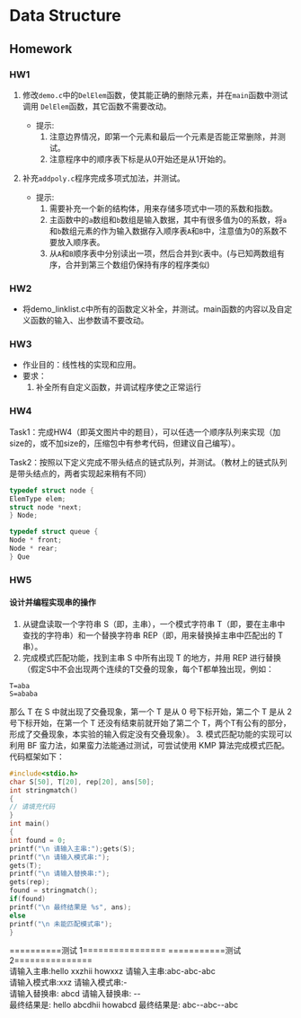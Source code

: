 # Data Structure

## Homework

### HW1

1. 修改`demo.c`中的`DelElem`函数，使其能正确的删除元素，并在`main`函数中测试调用 `DelElem`函数，其它函数不需要改动。
    - 提示:
        1. 注意边界情况，即第一个元素和最后一个元素是否能正常删除，并测试。
        2. 注意程序中的顺序表下标是从0开始还是从1开始的。

2. 补充`addpoly.c`程序完成多项式加法，并测试。 
    - 提示:
        1. 需要补充一个新的结构体，用来存储多项式中一项的系数和指数。
        2. 主函数中的`a`数组和`b`数组是输入数据，其中有很多值为0的系数，将`a`和`b`数组元素的作为输入数据存入顺序表`A`和`B`中，注意值为0的系数不要放入顺序表。
        3. 从`A`和`B`顺序表中分别读出一项，然后合并到`C`表中。(与已知两数组有序，合并到第三个数组仍保持有序的程序类似)

### HW2  

- 将demo_linklist.c中所有的函数定义补全，并测试。main函数的内容以及自定义函数的输入、出参数请不要改动。

### HW3

- 作业⽬的：线性栈的实现和应⽤。
- 要求：
    1. 补全所有⾃定义函数，并调试程序使之正常运⾏

### HW4

Task1：完成HW4（即英⽂图⽚中的题⽬），可以任选⼀个顺序队列来实现（加size的，或不加size的，压缩包中有参考代码，但建议⾃⼰编写）。

Task2：按照以下定义完成不带头结点的链式队列，并测试。（教材上的链式队列是带头结点的，两者实现起来稍有不同）

```c
typedef struct node {
ElemType elem;
struct node *next;
} Node;

typedef struct queue {
Node * front;
Node * rear;
} Que
```  

### HW5  

#### 设计并编程实现串的操作  

1. 从键盘读取⼀个字符串 S（即，主串），⼀个模式字符串 T（即，要在主串中查找的字符串）和⼀个替换字符串 REP（即，⽤来替换掉主串中匹配出的 T 串）。
2. 完成模式匹配功能，找到主串 S 中所有出现 T 的地⽅，并⽤ REP 进⾏替换（假定S中不会出现两个连续的T交叠的现象，每个T都单独出现，例如：
```
T=aba
S=ababa
```
那么 T 在 S 中就出现了交叠现象，第⼀个 T 是从 0 号下标开始，第⼆个 T 是从 2 号下标开始，在第⼀个 T 还没有结束前就开始了第⼆个 T，两个T有公有的部分，形成了交叠现象，本实验的输⼊假定没有交叠现象）。
3. 模式匹配功能的实现可以利⽤ BF 蛮⼒法，如果蛮⼒法能通过测试，可尝试使⽤ KMP 算法完成模式匹配。
代码框架如下：
```c
#include<stdio.h>
char S[50], T[20], rep[20], ans[50];
int stringmatch()
{
// 请填充代码
}
int main()
{
int found = 0;
printf("\n 请输⼊主串:");gets(S);
printf("\n 请输⼊模式串:");
gets(T);
printf("\n 请输⼊替换串:");
gets(rep);
found = stringmatch();
if(found)
printf("\n 最终结果是 %s", ans);
else
printf("\n 未能匹配模式串");
}
```
==========测试 1================            ===========测试 2===============  
请输⼊主串:hello xxzhii howxxz              请输⼊主串:abc-abc-abc  
请输⼊模式串:xxz                            请输⼊模式串:-  
请输⼊替换串: abcd                          请输⼊替换串: --  
最终结果是: hello abcdhii howabcd           最终结果是: abc--abc--abc  

